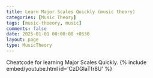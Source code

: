 ```yaml
--- 
title: Learn Major Scales Quickly (music theory)
categories: [Music Theory]
tags: [music-thoeory, music]
comments: false
date: 2025-01-01 00:00:00 +0530
layout: page
type: MusicTheory
---
```


Cheatcode for learning Major Scales Quickly. 
{% include embed/youtube.html id='CzDGIaTfr8U' %}
